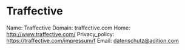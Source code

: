 
# Traffective

Name: Traffective
Domain: traffective.com
Home: http://www.traffective.com/
Privacy_policy: https://traffective.com/impressum/f
Email: datenschutz@adition.com
